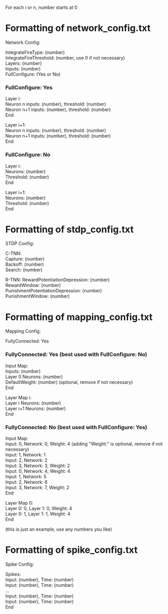 For each i or n, number starts at 0

# Formatting of network_config.txt
Network Config:

IntegrateFireType: (number)\
IntegrateFireThreshold: (number, use 0 if not necessary)\
Layers: (number)\
Inputs: (number)\
FullConfigure: (Yes or No)

### FullConfigure: Yes
Layer i:\
Neuron n inputs: (number), threshold: (number)\
Neuron n+1 inputs: (number), threshold: (number)\
End

Layer i+1:\
Neuron n inputs: (number), threshold: (number)\
Neuron n+1 inputs: (number), threshold: (number)\
End

### FullConfigure: No
Layer i:\
Neurons: (number)\
Threshold: (number)\
End

Layer i+1:\
Neurons: (number)\
Threshold: (number)\
End

# Formatting of stdp_config.txt
STDP Config:

C-TNN:\
Capture: (number)\
Backoff: (number)\
Search: (number)

R-TNN:
RewardPotentiationDepression: (number)\
RewardWindow: (number)\
PunishmentPotentiationDepression: (number)\
PunishmentWindow: (number)

# Formatting of mapping_config.txt
Mapping Config:

FullyConnected: Yes

### FullyConnected: Yes (best used with FullConfigure: No)
Input Map:\
Inputs: (number)\
Layer 0 Neurons: (number)\
DefaultWeight: (number) (optional, remove if not necessary)\
End

Layer Map i:\
Layer i Neurons: (number)\
Layer i+1 Neurons: (number)\
End

### FullyConnected: No (best used with FullConfigure: Yes)
Input Map:\
Input: 0, Network: 0, Weight: 4 (adding "Weight:" is optional, remove if not necessary)\
Input: 1, Network: 1\
Input: 2, Network: 2\
Input: 3, Network: 3, Weight: 2\
Input: 0, Network: 4, Weight: 4\
Input: 1, Network: 5\
Input: 2, Network: 6\
Input: 3, Network: 7, Weight: 2\
End

Layer Map 0:\
Layer 0: 0, Layer 1: 0, Weight: 4\
Layer 0: 1, Layer 1: 1, Weight: 4\
End

(this is just an example, use any numbers you like)

# Formatting of spike_config.txt
Spike Config:

Spikes:\
Input: (number), Time: (number)\
Input: (number), Time: (number)\
...\
Input: (number), Time: (number)\
Input: (number), Time: (number)\
End
